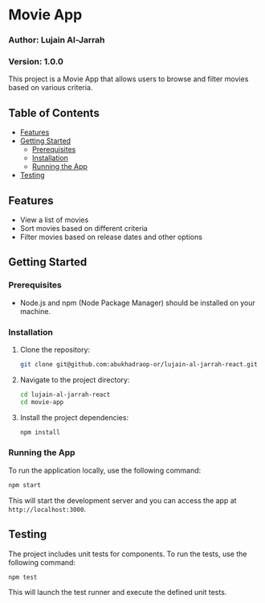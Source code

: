 # Movie App
### Author: Lujain Al-Jarrah
### Version: 1.0.0
This project is a Movie App that allows users to browse and filter movies based on various criteria.

## Table of Contents

- [Features](#features)
- [Getting Started](#getting-started)
  - [Prerequisites](#prerequisites)
  - [Installation](#installation)
  - [Running the App](#running-the-app)
- [Testing](#testing)

## Features

- View a list of movies
- Sort movies based on different criteria
- Filter movies based on release dates and other options

## Getting Started

### Prerequisites

- Node.js and npm (Node Package Manager) should be installed on your machine.

### Installation

1. Clone the repository:

   ```bash
   git clone git@github.com:abukhadraop-or/lujain-al-jarrah-react.git
   ```

2. Navigate to the project directory:

   ```bash
   cd lujain-al-jarrah-react
   cd movie-app
   ```

3. Install the project dependencies:

   ```bash
   npm install
   ```

### Running the App

To run the application locally, use the following command:

```bash
npm start
```

This will start the development server and you can access the app at `http://localhost:3000`.

## Testing

The project includes unit tests for components. To run the tests, use the following command:

```bash
npm test
```

This will launch the test runner and execute the defined unit tests.



